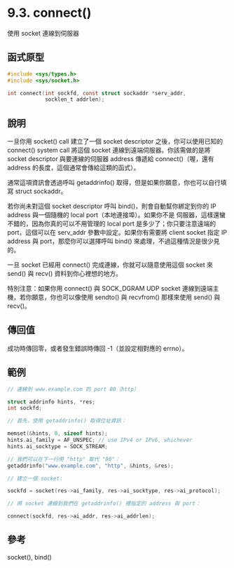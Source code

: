 # 9.3. connect()

使用 socket 連線到伺服器

## 函式原型

```c
#include <sys/types.h>
#include <sys/socket.h>

int connect(int sockfd, const struct sockaddr *serv_addr,
            socklen_t addrlen);
```

## 說明

一旦你用 socket() call 建立了一個 socket descriptor 之後，你可以使用已知的 connect() system call 將這個 socket 連線到遠端伺服器。你該需做的是將 socket descriptor 與要連線的伺服器 address 傳遞給 connect()（喔，還有 address 的長度，這個通常會傳給這類的函式）。

通常這項資訊會透過呼叫 getaddrinfo() 取得，但是如果你願意，你也可以自行填寫 struct sockaddr。

若你尚未對這個 socket descriptor 呼叫 bind()，則會自動幫你綁定到你的 IP address 與一個隨機的 local port（本地連接埠）。如果你不是 伺服器，這樣還蠻不錯的，因為你真的可以不用管理的 local port 是多少了；你只要注意遠端的 port，這個可以在 serv\_addr 參數中設定。如果你有需要將 client socket 指定 IP address 與 port，那麼你可以選擇呼叫 bind() 來處理，不過這種情況是很少見的。

一旦 socket 已經用 connect() 完成連線，你就可以隨意使用這個 socket 來 send() 與 recv() 資料到你心裡想的地方。

特別注意：如果你用 connect() 與 SOCK\_DGRAM UDP socket 連線到遠端主機，若你願意，你也可以像使用 sendto() 與 recvfrom() 那樣來使用 send() 與 recv()。

## 傳回值

成功時傳回零，或者發生錯誤時傳回 -1（並設定相對應的 errno）。

## 範例

```c
// 連線到 www.example.com 的 port 80（http）

struct addrinfo hints, *res;
int sockfd;

// 首先，使用 getaddrinfo() 取得位址資訊：

memset(&hints, 0, sizeof hints);
hints.ai_family = AF_UNSPEC; // use IPv4 or IPv6, whichever
hints.ai_socktype = SOCK_STREAM;

// 我們可以在下一行用 "http" 取代 "80"：
getaddrinfo("www.example.com", "http", &hints, &res);

// 建立一個 socket:

sockfd = socket(res->ai_family, res->ai_socktype, res->ai_protocol);

// 將 socket 連線到我們在 getaddrinfo() 裡指定的 address 與 port：

connect(sockfd, res->ai_addr, res->ai_addrlen);
```

## 參考

socket(), bind()
